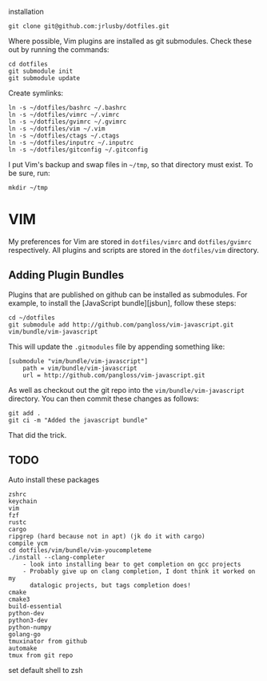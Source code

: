 installation

    git clone git@github.com:jrlusby/dotfiles.git

Where possible, Vim plugins are installed as git submodules. Check these out by
running the commands:

    cd dotfiles
    git submodule init
    git submodule update

Create symlinks:

    ln -s ~/dotfiles/bashrc ~/.bashrc
    ln -s ~/dotfiles/vimrc ~/.vimrc
    ln -s ~/dotfiles/gvimrc ~/.gvimrc
    ln -s ~/dotfiles/vim ~/.vim
    ln -s ~/dotfiles/ctags ~/.ctags
    ln -s ~/dotfiles/inputrc ~/.inputrc
    ln -s ~/dotfiles/gitconfig ~/.gitconfig

I put Vim's backup and swap files in `~/tmp`, so that directory must exist. To
be sure, run:

    mkdir ~/tmp

# VIM #

My preferences for Vim are stored in `dotfiles/vimrc` and `dotfiles/gvimrc`
respectively. All plugins and scripts are stored in the `dotfiles/vim`
directory.

## Adding Plugin Bundles ##

Plugins that are published on github can be installed as submodules. For
example, to install the [JavaScript bundle][jsbun], follow these steps:

    cd ~/dotfiles
    git submodule add http://github.com/pangloss/vim-javascript.git vim/bundle/vim-javascript

This will update the `.gitmodules` file by appending something like:

    [submodule "vim/bundle/vim-javascript"]
        path = vim/bundle/vim-javascript
        url = http://github.com/pangloss/vim-javascript.git

As well as checkout out the git repo into the
`vim/bundle/vim-javascript` directory. You can then commit these changes
as follows:

    git add .
    git ci -m "Added the javascript bundle"

That did the trick.

## TODO ##

Auto install these packages
```
zshrc
keychain
vim
fzf
rustc
cargo
ripgrep (hard because not in apt) (jk do it with cargo)
compile ycm
cd dotfiles/vim/bundle/vim-youcompleteme
./install --clang-completer
    - look into installing bear to get completion on gcc projects
    - Probably give up on clang completion, I dont think it worked on my
      datalogic projects, but tags completion does!
cmake
cmake3
build-essential
python-dev
python3-dev
python-numpy
golang-go
tmuxinator from github
automake
tmux from git repo
```

set default shell to zsh
